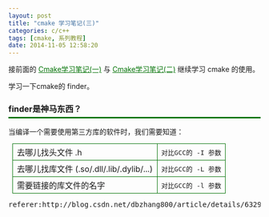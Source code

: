 ```yaml
---
layout: post
title: "cmake 学习笔记(三)"
categories: c/c++
tags: [cmake, 系列教程]
date: 2014-11-05 12:58:20
---
```


<p><span style="font-family:Arial,'Lucida Grande',sans-serif; font-size:16px; color:#000000; border-collapse:separate; font-style:normal; font-variant:normal; font-weight:normal; letter-spacing:normal; line-height:normal; orphans:2; text-indent:0px; text-transform:none; white-space:normal; widows:2; word-spacing:0px"></span></p>
<p class="line862">接前面的<span>&nbsp;</span><a href="http://blog.csdn.net/dbzhang800/archive/2011/04/10/6314073.aspx" style="color:#047307; border:0px initial initial">Cmake学习笔记(一)</a><span>&nbsp;</span>与<span>&nbsp;</span><a href="http://blog.csdn.net/dbzhang800/archive/2011/04/17/6329068.aspx" style="color:#047307; border:0px initial initial">Cmake学习笔记(二)</a><span>&nbsp;</span>继续学习
 cmake 的使用。</p>
<p class="line874">学习一下cmake的 finder。</p>
<h3 id="finder.2BZi95XppsThyJf.2F8f-" style="padding:0px 0px 0.3em; border-bottom:3px solid #047307">
finder是神马东西？</h3>
<p class="line874">当编译一个需要使用第三方库的软件时，我们需要知道：</p>
<div>
<table border="0" style="margin:0.5em 0px 0px 0.5em; border-collapse:collapse">
<tbody>
<tr>
<td style="padding:0.25em 0.5em; border:1px solid #047307">
<p class="line862" style="margin:0px; padding:0px">去哪儿找头文件 .h</p>
</td>
<td style="padding:0.25em 0.5em; border:1px solid #047307">
<p class="line891" style="margin:0px; padding:0px"><tt>对比GCC的&nbsp;-I&nbsp;参数</tt></p>
</td>
</tr>
<tr>
<td style="padding:0.25em 0.5em; border:1px solid #047307">
<p class="line862" style="margin:0px; padding:0px">去哪儿找库文件 (.so/.dll/.lib/.dylib/...)</p>
</td>
<td style="padding:0.25em 0.5em; border:1px solid #047307">
<p class="line891" style="margin:0px; padding:0px"><tt>对比GCC的&nbsp;-L&nbsp;参数</tt></p>
</td>
</tr>
<tr>
<td style="padding:0.25em 0.5em; border:1px solid #047307">
<p class="line862" style="margin:0px; padding:0px">需要链接的库文件的名字</p>
</td>
<td style="padding:0.25em 0.5em; border:1px solid #047307">
<p class="line891" style="margin:0px; padding:0px"><tt>对比GCC的&nbsp;-l&nbsp;参数</tt></p>
</td>
</tr>
</tbody>
</table>



<pre>
referer:http://blog.csdn.net/dbzhang800/article/details/6329314
</pre>
